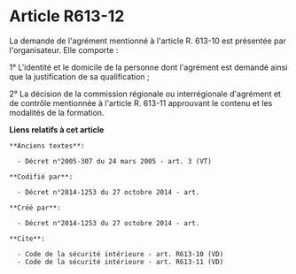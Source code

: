 # Article R613-12

La demande de l'agrément mentionné à l'article R. 613-10 est présentée par l'organisateur. Elle comporte : 

1° L'identité et le domicile de la personne dont l'agrément est demandé ainsi que la justification de sa qualification ; 

2° La décision de la commission régionale ou interrégionale d'agrément et de contrôle mentionnée à l'article R. 613-11
approuvant le contenu et les modalités de la formation.

**Liens relatifs à cet article**

	**Anciens textes**:

	  - Décret n°2005-307 du 24 mars 2005 - art. 3 (VT)

	**Codifié par**:

	  - Décret n°2014-1253 du 27 octobre 2014 - art.

	**Créé par**:

	  - Décret n°2014-1253 du 27 octobre 2014 - art.

	**Cite**:

	  - Code de la sécurité intérieure - art. R613-10 (VD)
	  - Code de la sécurité intérieure - art. R613-11 (VD)

